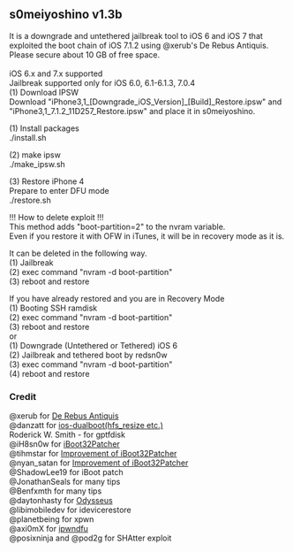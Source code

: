 <h2>s0meiyoshino v1.3b</h2>
It is a downgrade and untethered jailbreak tool to iOS 6 and iOS 7 that exploited the boot chain of iOS 7.1.2 using @xerub's De Rebus Antiquis.<br/>
Please secure about 10 GB of free space.<br/>
<br/>
iOS 6.x and 7.x supported<br/>
Jailbreak supported only for iOS 6.0, 6.1-6.1.3, 7.0.4<br/>
(1) Download IPSW<br/>
Download "iPhone3,1_[Downgrade_iOS_Version]_[Build]_Restore.ipsw" and "iPhone3,1_7.1.2_11D257_Restore.ipsw" and place it in s0meiyoshino.<br/>

(1) Install packages<br/>
./install.sh<br/>

(2) make ipsw<br/>
./make_ipsw.sh<br/>

(3) Restore iPhone 4<br/>
Prepare to enter DFU mode<br/>
./restore.sh<br/>

!!! How to delete exploit !!!<br/>
This method adds "boot-partition=2" to the nvram variable.<br/>
Even if you restore it with OFW in iTunes, it will be in recovery mode as it is.<br/>

It can be deleted in the following way.<br/>
(1) Jailbreak<br/>
(2) exec command "nvram -d boot-partition"<br/>
(3) reboot and restore<br/>

If you have already restored and you are in Recovery Mode<br/>
(1) Booting SSH ramdisk<br/>
(2) exec command "nvram -d boot-partition"<br/>
(3) reboot and restore<br/>
or<br/>
(1) Downgrade (Untethered or Tethered) iOS 6<br/>
(2) Jailbreak and tethered boot by redsn0w<br/>
(3) exec command "nvram -d boot-partition"<br/>
(4) reboot and restore<br/>

<h3>Credit</h3>
@xerub for <a href="https://xerub.github.io/ios/iboot/2018/05/10/de-rebus-antiquis.html">De Rebus Antiquis</a><br/>
@danzatt for <a href="https://github.com/danzatt/ios-dualboot">ios-dualboot(hfs_resize etc.)</a><br/>
Roderick W. Smith - for gptfdisk<br/>
@iH8sn0w for <a href="https://github.com/iH8sn0w/iBoot32Patcher">iBoot32Patcher</a><br/>
@tihmstar for <a href="https://github.com/tihmstar/iBoot32Patcher">Improvement of iBoot32Patcher</a><br/>
@nyan_satan for <a href="https://github.com/NyanSatan/iBoot32Patcher">Improvement of iBoot32Patcher</a><br/>
@ShadowLee19 for iBoot patch<br/>
@JonathanSeals for many tips<br/>
@Benfxmth for many tips<br/>
@daytonhasty for <a href="https://dayt0n.com/articles/Odysseus/">Odysseus</a><br/>
@libimobiledev for idevicerestore<br/>
@planetbeing for xpwn<br/>
@axi0mX for <a href="https://github.com/axi0mX/ipwndfu">ipwndfu</a><br/>
@posixninja and @pod2g for SHAtter exploit<br/>
